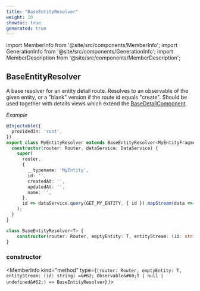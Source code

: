 ```yaml
---
title: "BaseEntityResolver"
weight: 10
showtoc: true
generated: true
---
```

<!-- This file was generated from the Vendure source. Do not modify. Instead, re-run the "docs:build" script -->
import MemberInfo from '@site/src/components/MemberInfo';
import GenerationInfo from '@site/src/components/GenerationInfo';
import MemberDescription from '@site/src/components/MemberDescription';


## BaseEntityResolver

<GenerationInfo sourceFile="packages/admin-ui/src/lib/core/src/common/base-entity-resolver.ts" sourceLine="55" packageName="@vendure/admin-ui" />

A base resolver for an entity detail route. Resolves to an observable of the given entity, or a "blank"
version if the route id equals "create". Should be used together with details views which extend the
<a href='/reference/admin-ui-api/list-detail-views/base-detail-component#basedetailcomponent'>BaseDetailComponent</a>.

*Example*

```ts
@Injectable({
  providedIn: 'root',
})
export class MyEntityResolver extends BaseEntityResolver<MyEntityFragment> {
  constructor(router: Router, dataService: DataService) {
    super(
      router,
      {
        __typename: 'MyEntity',
        id: '',
        createdAt: '',
        updatedAt: '',
        name: '',
      },
      id => dataService.query(GET_MY_ENTITY, { id }).mapStream(data => data.myEntity),
    );
  }
}
```

```ts title="Signature"
class BaseEntityResolver<T> {
    constructor(router: Router, emptyEntity: T, entityStream: (id: string) => Observable<T | null | undefined>)
}
```

<div className="members-wrapper">

### constructor

<MemberInfo kind="method" type={`(router: Router, emptyEntity: T, entityStream: (id: string) =&#62; Observable&#60;T | null | undefined&#62;) => BaseEntityResolver`}   />




</div>

